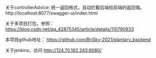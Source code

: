
关于controllerAdvice:
统一返回格式，自动拦截后端给前端的返回值。
http://localhost:8077/swagger-ui/index.html

关于多项目打包，参照：
https://blog.csdn.net/qq_42875345/article/details/110790933

本项目github地址：
https://github.com/BriSky-2021/plantary_backend

关于jenkins，访问
http://124.70.182.243:8080/


